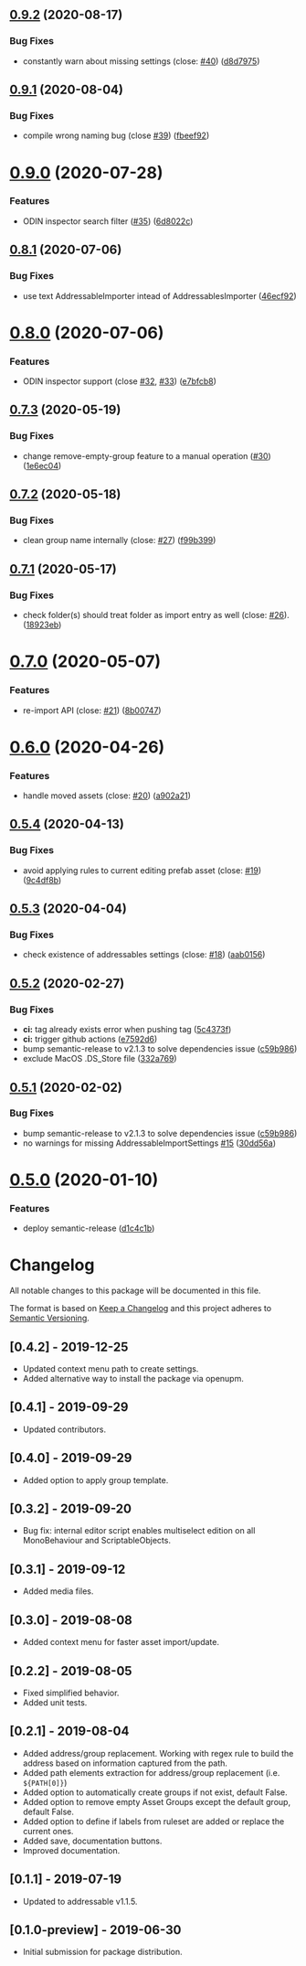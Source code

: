 ## [0.9.2](https://github.com/favoyang/unity-addressable-importer/compare/v0.9.1...v0.9.2) (2020-08-17)


### Bug Fixes

* constantly warn about missing settings (close: [#40](https://github.com/favoyang/unity-addressable-importer/issues/40)) ([d8d7975](https://github.com/favoyang/unity-addressable-importer/commit/d8d79750af9571097ae8e6b49abfde63cc1531fa))

## [0.9.1](https://github.com/favoyang/unity-addressable-importer/compare/v0.9.0...v0.9.1) (2020-08-04)


### Bug Fixes

* compile wrong naming bug (close [#39](https://github.com/favoyang/unity-addressable-importer/issues/39)) ([fbeef92](https://github.com/favoyang/unity-addressable-importer/commit/fbeef92c4df246cb75a020230acf60df9551b6f6))

# [0.9.0](https://github.com/favoyang/unity-addressable-importer/compare/v0.8.1...v0.9.0) (2020-07-28)


### Features

* ODIN inspector search filter ([#35](https://github.com/favoyang/unity-addressable-importer/issues/35)) ([6d8022c](https://github.com/favoyang/unity-addressable-importer/commit/6d8022cfc56ef845dd540243f758d2410e82de30))

## [0.8.1](https://github.com/favoyang/unity-addressable-importer/compare/v0.8.0...v0.8.1) (2020-07-06)


### Bug Fixes

* use text AddressableImporter intead of AddressablesImporter ([46ecf92](https://github.com/favoyang/unity-addressable-importer/commit/46ecf92a7fc5d74fc242ddb4b0cac873a924f91a))

# [0.8.0](https://github.com/favoyang/unity-addressable-importer/compare/v0.7.3...v0.8.0) (2020-07-06)


### Features

* ODIN inspector support (close [#32](https://github.com/favoyang/unity-addressable-importer/issues/32), [#33](https://github.com/favoyang/unity-addressable-importer/issues/33)) ([e7bfcb8](https://github.com/favoyang/unity-addressable-importer/commit/e7bfcb880da19f5fc06a76b2ffdc2fb39e539236))

## [0.7.3](https://github.com/favoyang/unity-addressable-importer/compare/v0.7.2...v0.7.3) (2020-05-19)


### Bug Fixes

* change remove-empty-group feature to a manual operation ([#30](https://github.com/favoyang/unity-addressable-importer/issues/30)) ([1e6ec04](https://github.com/favoyang/unity-addressable-importer/commit/1e6ec04cf4b69755c359bc2ae7a45fa6d7d96910))

## [0.7.2](https://github.com/favoyang/unity-addressable-importer/compare/v0.7.1...v0.7.2) (2020-05-18)


### Bug Fixes

* clean group name internally (close: [#27](https://github.com/favoyang/unity-addressable-importer/issues/27)) ([f99b399](https://github.com/favoyang/unity-addressable-importer/commit/f99b399be3d5a6b543734f53a4c4760d45ec30c1))

## [0.7.1](https://github.com/favoyang/unity-addressable-importer/compare/v0.7.0...v0.7.1) (2020-05-17)


### Bug Fixes

* check folder(s) should treat folder as import entry as well (close: [#26](https://github.com/favoyang/unity-addressable-importer/issues/26)). ([18923eb](https://github.com/favoyang/unity-addressable-importer/commit/18923eb3ca4e5e33eb28eaa620fdc0a63258b495))

# [0.7.0](https://github.com/favoyang/unity-addressable-importer/compare/v0.6.0...v0.7.0) (2020-05-07)


### Features

* re-import API (close: [#21](https://github.com/favoyang/unity-addressable-importer/issues/21)) ([8b00747](https://github.com/favoyang/unity-addressable-importer/commit/8b00747c83b97eae9a06fc824bd7a2a3ad764b19))

# [0.6.0](https://github.com/favoyang/unity-addressable-importer/compare/v0.5.4...v0.6.0) (2020-04-26)


### Features

* handle moved assets (close: [#20](https://github.com/favoyang/unity-addressable-importer/issues/20)) ([a902a21](https://github.com/favoyang/unity-addressable-importer/commit/a902a216dc51c55a81c103fa0edb9ff290a4dcfb))

## [0.5.4](https://github.com/favoyang/unity-addressable-importer/compare/v0.5.3...v0.5.4) (2020-04-13)


### Bug Fixes

* avoid applying rules to current editing prefab asset (close: [#19](https://github.com/favoyang/unity-addressable-importer/issues/19)) ([9c4df8b](https://github.com/favoyang/unity-addressable-importer/commit/9c4df8b25ddbf36fa78c99bd58bb072d5ef31779))

## [0.5.3](https://github.com/favoyang/unity-addressable-importer/compare/v0.5.2...v0.5.3) (2020-04-04)


### Bug Fixes

* check existence of addressables settings (close: [#18](https://github.com/favoyang/unity-addressable-importer/issues/18)) ([aab0156](https://github.com/favoyang/unity-addressable-importer/commit/aab0156539b580a57011efd41989bad1d2f56a3c))

## [0.5.2](https://github.com/favoyang/unity-addressable-importer/compare/v0.5.1...v0.5.2) (2020-02-27)


### Bug Fixes

* **ci:** tag already exists error when pushing tag ([5c4373f](https://github.com/favoyang/unity-addressable-importer/commit/5c4373f8713186055cc1898539e0b476e2308a9c))
* **ci:** trigger github actions ([e7592d6](https://github.com/favoyang/unity-addressable-importer/commit/e7592d6c10cf788cbefc7ded82f677ce435376d4))
* bump semantic-release to v2.1.3 to solve dependencies issue ([c59b986](https://github.com/favoyang/unity-addressable-importer/commit/c59b9865c744b01cec73e7bc1013301c67c630ed))
* exclude MacOS .DS_Store file ([332a769](https://github.com/favoyang/unity-addressable-importer/commit/332a769ca88a20c856212167eb48c88ab3f20cee))

## [0.5.1](https://github.com/favoyang/unity-addressable-importer/compare/v0.5.0...v0.5.1) (2020-02-02)


### Bug Fixes

* bump semantic-release to v2.1.3 to solve dependencies issue ([c59b986](https://github.com/favoyang/unity-addressable-importer/commit/c59b9865c744b01cec73e7bc1013301c67c630ed))
* no warnings for missing AddressableImportSettings [#15](https://github.com/favoyang/unity-addressable-importer/issues/15) ([30dd56a](https://github.com/favoyang/unity-addressable-importer/commit/30dd56a0823e0f370d775acbce06736a92c0dafb))

# [0.5.0](https://github.com/favoyang/unity-addressable-importer/compare/v0.4.2...v0.5.0) (2020-01-10)


### Features

* deploy semantic-release ([d1c4c1b](https://github.com/favoyang/unity-addressable-importer/commit/d1c4c1b79117b4eab55021d2485c606a2d9f4974))

# Changelog
All notable changes to this package will be documented in this file.

The format is based on [Keep a Changelog](http://keepachangelog.com/en/1.0.0/)
and this project adheres to [Semantic Versioning](http://semver.org/spec/v2.0.0.html).

## [0.4.2] - 2019-12-25
 - Updated context menu path to create settings.
 - Added alternative way to install the package via openupm.

## [0.4.1] - 2019-09-29
 - Updated contributors.

## [0.4.0] - 2019-09-29
 - Added option to apply group template.

## [0.3.2] - 2019-09-20
 - Bug fix: internal editor script enables multiselect edition on all MonoBehaviour and ScriptableObjects.

## [0.3.1] - 2019-09-12
 - Added media files.

## [0.3.0] - 2019-08-08
 - Added context menu for faster asset import/update.

## [0.2.2] - 2019-08-05
 - Fixed simplified behavior.
 - Added unit tests.

## [0.2.1] - 2019-08-04
 - Added address/group replacement. Working with regex rule to build the address based on information captured from the path.
 - Added path elements extraction for address/group replacement (i.e. `${PATH[0]}`)
 - Added option to automatically create groups if not exist, default False.
 - Added option to remove empty Asset Groups except the default group, default False.
 - Added option to define if labels from ruleset are added or replace the current ones.
 - Added save, documentation buttons.
 - Improved documentation.

## [0.1.1] - 2019-07-19
 - Updated to addressable v1.1.5.

## [0.1.0-preview] - 2019-06-30
 - Initial submission for package distribution.
